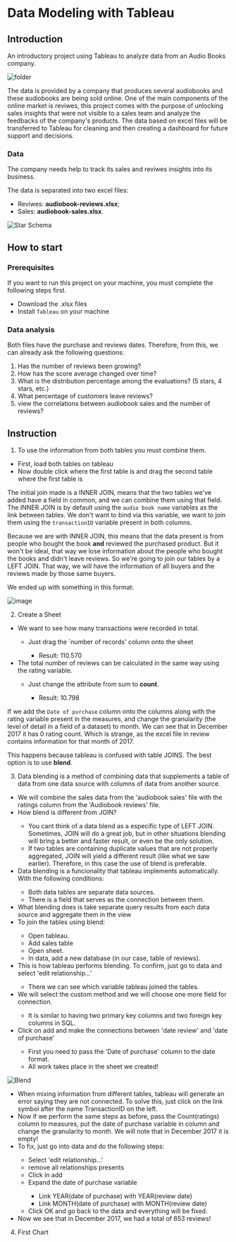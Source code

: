 # Data Modeling with Tableau

## Introduction
An introductory project using Tableau to analyze data from an Audio Books company.

![folder](Images/2846335.jpg)

The data is provided by a company that produces several audiobooks and these audiobooks are being sold online. One of the main components of the online market is reviwes, this project comes with the purpose of unlocking sales insights that were not visible to a sales team and analyze the feedbacks of the company's products. The data based on excel files will be transferred to Tableau for cleaning and then creating a dashboard for future support and decisions.


### Data 

The company needs help to track its sales and reviwes insights into its business.

The data is separated into two excel files:

- Reviwes: **audiobook-reviews.xlsx**;
- Sales: **audiobook-sales.xlsx**.

![Star Schema](Images/logo.png)

 
## How to start

### Prerequisites

If you want to run this project on your machine, you must complete the following steps first.

- Download the .xlsx files
- Install `Tableau` on your machine


### Data analysis
Both files have the purchase and reviews dates. Therefore, from this, we can already ask the following questions:

1. Has the number of reviews been growing?
2. How has the score average changed over time?
3. What is the distribution percentage among the evaluations? (5 stars, 4 stars, etc.)
4. What percentage of customers leave reviews?
5. view the correlations between audiobook sales and the number of reviews?

## Instruction
1. To use the information from both tables you must combine them.
<ul>
  <li>First, load both tables on tableau</li>
  <li>Now double click where the first table is and drag the second table where the first table is</li>
</ul>

The initial join made is a INNER JOIN, means that the two tables we've added have a field in common, and we can combine them using that field.
The INNER JOIN is by default using the `audio book name` variables as the link between tables. We don't want to bind via this variable, we want to join them using the `transactionID` variable present in both columns.

Because we are with INNER JOIN, this means that the data present is from people who bought the book **and** reviewed the purchased product. But it won't be ideal, that way we lose information about the people who bought the books and didn't leave reviews. So we're going to join our tables by a LEFT JOIN. That way, we will have the information of all buyers and the reviews made by those same buyers.

We ended up with something in this format:

![image](Images/img_21.png)


2. Create a Sheet
<ul>
  <li>We want to see how many transactions were recorded in total.</li>
        <ul>
          <li>Just drag the `number of records' column onto the sheet</li>
          <ul>
          <li>Result: 110.570</li>
          </ul>
        </ul>
  <li>The total number of reviews can be calculated in the same way using the rating variable.</li>
      <ul>
       <li>Just change the attribute from sum to <b>count</b>.</li>
        <ul>
          <li>Result: 10.798</li>
        </ul>
      </ul>
</ul>

If we add the `Date of purchase` column onto the columns along with the rating variable present in the measures, and change the granularity (the level of detail in a field of a dataset) to month. We can see that in December 2017 it has 0 rating count. Which is strange, as the excel file in review contains information for that month of 2017.

This happens because tableau is confused with table JOINS. The best option is to use **blend**.

3. Data blending is a method of combining data that supplements a table of data from one data source with columns of data from another source.
<ul>
  <li>We will combine the sales data from the 'audiobook sales' file with the ratings column from the 'Audiobook reviews' file.</li>
  <li>How blend is different from JOIN?</li>
<ul>
 <li>You cant think of a data blend as a especific type of LEFT JOIN. Sometimes, JOIN will do a great job, but in other situations blending will bring a better and faster result, or even be the only solution.</li>
 <li>If two tables are containing duplicate values ​​that are not properly aggregated, JOIN will yield a different result (like what we saw earlier). Therefore, in this case the use of blend is preferable.</li>
</ul>
   <li>Data blending is a funcionality that tableau implements automatically. With the following conditions:</li>
<ul>
 <li>Both data tables are separate data sources.</li>
 <li>There is a field that serves as the connection between them.</li>
</ul>
 <li>What blending does is take separate query results from each data source and aggregate them in the view</li>
 <li>To join the tables using blend:</li>
 <ul>
 <li>Open tableau.</li>
 <li>Add sales table</li>
 <li>Open sheet.</li>
 <li>In data, add a new database (in our case, table of reviews).</li>
</ul>
 <li>This is how tableau performs blending. To confirm, just go to data and select 'edit relationship...'</li>
 <ul>
 <li>There we can see which variable tableau joined the tables.</li>
</ul>
<li>We will select the custom method and we will choose one more field for connection.</li>
<ul>
 <li>It is similar to having two primary key columns and two foreign key columns in SQL.</li>
</ul>
<li>Click on add and make the connections between 'date review' and 'date of purchase'</li>
<ul>
 <li>First you need to pass the 'Date of purchase' column to the date format.</li>
 <li>All work takes place in the sheet we created!</li>
</ul>
</ul>

![Blend](Images/img_blend.png)

<ul>
 <li>When mixing information from different tables, tableau will generate an error saying they are not connected. To solve this, just click on the link symbol after the name TransactionID on the left.</li>
 <li>Now if we perform the same steps as before, pass the Count(ratings) column to measures, put the date of purchase variable in column and change the granularity to month. We will note that in December 2017 it is empty!</li>
 <li>To fix, just go into data and do the following steps:</li>
<ul>
 <li>Select 'edit relationship...'</li>
 <li>remove all relationships presents</li>
 <li>Click in add</li>
 <li>Expand the date of purchase variable</li>
 <ul>
 <li>Link YEAR(date of purchase) with YEAR(review date)</li>
 <li>Link MONTH(date of purchase) with MONTH(review date)</li>
</ul>
 <li>Click OK and go back to the data and everything will be fixed.</li>
</ul>
<li>Now we see that in December 2017, we had a total of 653 reviews!</li>
</ul>

4. First Chart
